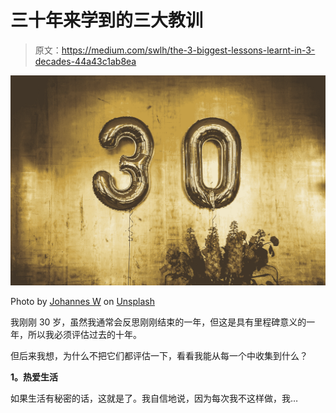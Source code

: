 # 三十年来学到的三大教训

> 原文：<https://medium.com/swlh/the-3-biggest-lessons-learnt-in-3-decades-44a43c1ab8ea>

![](img/61793ff07562f8910ce6e250ab3442d1.png)

Photo by [Johannes W](https://unsplash.com/@johanneswre?utm_source=medium&utm_medium=referral) on [Unsplash](https://unsplash.com?utm_source=medium&utm_medium=referral)

我刚刚 30 岁，虽然我通常会反思刚刚结束的一年，但这是具有里程碑意义的一年，所以我必须评估过去的十年。

但后来我想，为什么不把它们都评估一下，看看我能从每一个中收集到什么？

**1。热爱生活**

如果生活有秘密的话，这就是了。我自信地说，因为每次我不这样做，我…
